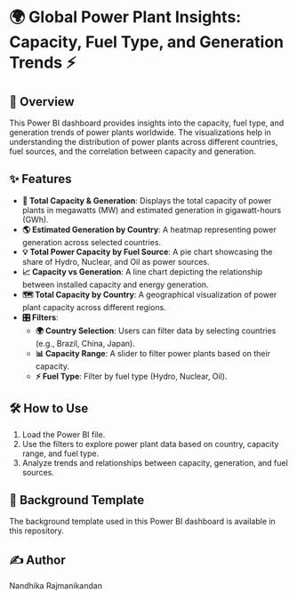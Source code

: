 # 🌍 Global Power Plant Insights: Capacity, Fuel Type, and Generation Trends ⚡

## 📌 Overview
This Power BI dashboard provides insights into the capacity, fuel type, and generation trends of power plants worldwide. The visualizations help in understanding the distribution of power plants across different countries, fuel sources, and the correlation between capacity and generation.

## ✨ Features
- **🔢 Total Capacity & Generation**: Displays the total capacity of power plants in megawatts (MW) and estimated generation in gigawatt-hours (GWh).
- **🌎 Estimated Generation by Country**: A heatmap representing power generation across selected countries.
- **💡 Total Power Capacity by Fuel Source**: A pie chart showcasing the share of Hydro, Nuclear, and Oil as power sources.
- **📈 Capacity vs Generation**: A line chart depicting the relationship between installed capacity and energy generation.
- **🗺️ Total Capacity by Country**: A geographical visualization of power plant capacity across different regions.
- **🎛️ Filters**:
  - **🌍 Country Selection**: Users can filter data by selecting countries (e.g., Brazil, China, Japan).
  - **📊 Capacity Range**: A slider to filter power plants based on their capacity.
  - **⚡ Fuel Type**: Filter by fuel type (Hydro, Nuclear, Oil).

## 🛠️ How to Use
1. Load the Power BI file.
2. Use the filters to explore power plant data based on country, capacity range, and fuel type.
3. Analyze trends and relationships between capacity, generation, and fuel sources.

## 🎨 Background Template
The background template used in this Power BI dashboard is available in this repository.

## ✍️ Author
Nandhika Rajmanikandan



